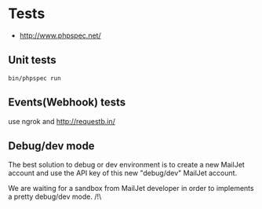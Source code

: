# Tests

* <http://www.phpspec.net/>

## Unit tests

    bin/phpspec run


## Events(Webhook) tests

use ngrok and http://requestb.in/

## Debug/dev mode

The best solution to debug or dev environment is to create a new MailJet account and use the API key of this new "debug/dev" MailJet account.

We are waiting for a sandbox from MailJet developer in order to implements a pretty debug/dev mode. /!\
